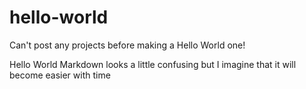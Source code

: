 # hello-world
Can't post any projects before making a Hello World one!

Hello World
Markdown looks a little confusing but I imagine that it will become easier with time
